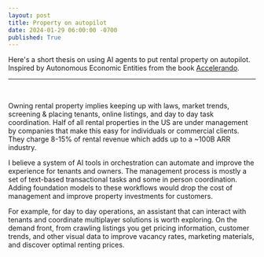 ```yaml
---
layout: post
title: Property on autopilot 
date: 2024-01-29 06:00:00 -0700
published: True 
---
```


Here's a short thesis on using AI agents to put rental property on autopilot.  
Inspired by Autonomous Economic Entities from the book [Accelerando](https://en.wikipedia.org/wiki/Accelerando).

---
&nbsp;

Owning rental property implies keeping up with laws, market trends, screening & placing tenants, online listings, and day to day task coordination. Half of all rental properties in the US are under management by companies that make this easy for individuals or commercial clients. They charge 8-15% of rental revenue which adds up to a ~100B ARR industry.

I believe a system of AI tools in orchestration can automate and improve the experience for tenants and owners. The management process is mostly a set of text-based transactional tasks and some in person coordination. Adding foundation models to these workflows would drop the cost of management and improve property investments for customers.

For example, for day to day operations, an assistant that can interact with tenants and coordinate multiplayer solutions is worth exploring. On the demand front, from crawling listings you get pricing information, customer trends, and other visual data to improve vacancy rates, marketing materials, and discover optimal renting prices.
